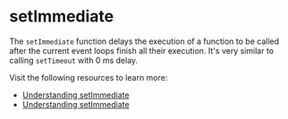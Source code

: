 # setImmediate

The `setImmediate` function delays the execution of a function to be called after the current event loops finish all their execution. It's very similar to calling `setTimeout` with 0 ms delay.

Visit the following resources to learn more:

- [Understanding setImmediate](https://developer.mozilla.org/en-US/docs/Web/API/Window/setImmediate)
- [Understanding setImmediate](https://nodejs.dev/en/learn/understanding-setimmediate/)
